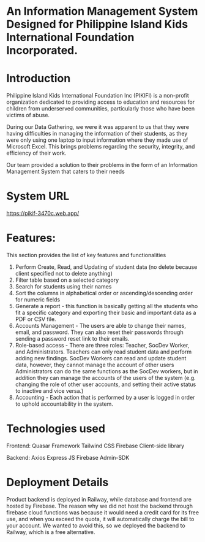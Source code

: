 # An Information Management System Designed for Philippine Island Kids International Foundation Incorporated.

# Introduction

Philippine Island Kids International Foundation Inc (PIKIFI) is a non-profit organization dedicated to providing access to education and resources for children from underserved communities, particularly those who have been victims of abuse.

During our Data Gathering, we were it was apparent to us that they were having difficulties in managing the information of their students, as they were only using one laptop to input information where they made use of Microsoft Excel. This brings problems regarding the security, integrity, and efficiency of their work.

Our team provided a solution to their problems in the form of an Information Management System that caters to their needs

# System URL

https://pikif-3470c.web.app/

# Features:

This section provides the list of key features and functionalities

1. Perform Create, Read, and Updating of student data (no delete because client specified not to delete anything)
2. Filter table based on a selected category
3. Search for students using their names
4. Sort the columns in alphabetical order or ascending/descending order for numeric fields
5. Generate a report - this function is basically getting all the students who fit a specific category and exporting their basic and important data as a PDF or CSV file.
6. Accounts Management - The users are able to change their names, email, and password. They can also reset their passwords through sending a password reset link to their emails.
7. Role-based access - There are three roles: Teacher, SocDev Worker, and Administrators.
   Teachers can only read student data and perform adding new findings.
   SocDev Workers can read and update student data, however, they cannot manage the account of other users
   Administrators can do the same functions as the SocDev workers, but in addition they can manage the accounts of the users of the system (e.g. changing the role of other user accounts, and setting their active status to inactive and vice versa.)
8. Accounting - Each action that is performed by a user is logged in order to uphold accountability in the system.

# Technologies used

Frontend:
Quasar Framework
Tailwind CSS
Firebase Client-side library

Backend:
Axios
Express JS
Firebase Admin-SDK

# Deployment Details

Product backend is deployed in Railway, while database and frontend are hosted by Firebase. The reason why we did not host the backend through firebase cloud functions was because it would need a credit card for its free use, and when you exceed the quota, it will automatically charge the bill to your account. We wanted to avoid this, so we deployed the backend to Railway, which is a free alternative.
